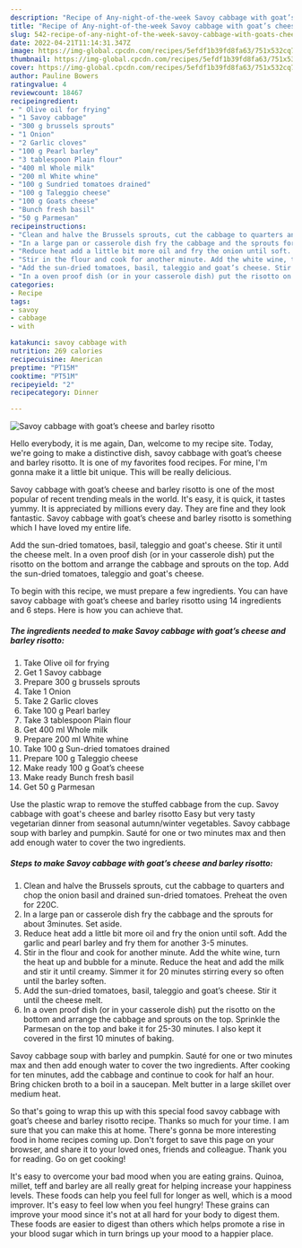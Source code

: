 ```yaml
---
description: "Recipe of Any-night-of-the-week Savoy cabbage with goat’s cheese and barley risotto"
title: "Recipe of Any-night-of-the-week Savoy cabbage with goat’s cheese and barley risotto"
slug: 542-recipe-of-any-night-of-the-week-savoy-cabbage-with-goats-cheese-and-barley-risotto
date: 2022-04-21T11:14:31.347Z
image: https://img-global.cpcdn.com/recipes/5efdf1b39fd8fa63/751x532cq70/savoy-cabbage-with-goats-cheese-and-barley-risotto-recipe-main-photo.jpg
thumbnail: https://img-global.cpcdn.com/recipes/5efdf1b39fd8fa63/751x532cq70/savoy-cabbage-with-goats-cheese-and-barley-risotto-recipe-main-photo.jpg
cover: https://img-global.cpcdn.com/recipes/5efdf1b39fd8fa63/751x532cq70/savoy-cabbage-with-goats-cheese-and-barley-risotto-recipe-main-photo.jpg
author: Pauline Bowers
ratingvalue: 4
reviewcount: 18467
recipeingredient:
- " Olive oil for frying"
- "1 Savoy cabbage"
- "300 g brussels sprouts"
- "1 Onion"
- "2 Garlic cloves"
- "100 g Pearl barley"
- "3 tablespoon Plain flour"
- "400 ml Whole milk"
- "200 ml White whine"
- "100 g Sundried tomatoes drained"
- "100 g Taleggio cheese"
- "100 g Goats cheese"
- "Bunch fresh basil"
- "50 g Parmesan"
recipeinstructions:
- "Clean and halve the Brussels sprouts, cut the cabbage to quarters and chop the onion basil and drained sun-dried tomatoes. Preheat the oven for 220C."
- "In a large pan or casserole dish fry the cabbage and the sprouts for about 3minutes. Set aside."
- "Reduce heat add a little bit more oil and fry the onion until soft. Add the garlic and pearl barley and fry them for another 3-5 minutes."
- "Stir in the flour and cook for another minute. Add the white wine, turn the heat up and bubble for a minute. Reduce the heat and add the milk and stir it until creamy. Simmer it for 20 minutes stirring every so often until the barley soften."
- "Add the sun-dried tomatoes, basil, taleggio and goat’s cheese. Stir it until the cheese melt."
- "In a oven proof dish (or in your casserole dish) put the risotto on the bottom and arrange the cabbage and sprouts on the top. Sprinkle the Parmesan on the top and bake it for 25-30 minutes. I also kept it covered in the first 10 minutes of baking."
categories:
- Recipe
tags:
- savoy
- cabbage
- with

katakunci: savoy cabbage with 
nutrition: 269 calories
recipecuisine: American
preptime: "PT15M"
cooktime: "PT51M"
recipeyield: "2"
recipecategory: Dinner

---
```



![Savoy cabbage with goat’s cheese and barley risotto](https://img-global.cpcdn.com/recipes/5efdf1b39fd8fa63/751x532cq70/savoy-cabbage-with-goats-cheese-and-barley-risotto-recipe-main-photo.jpg)

Hello everybody, it is me again, Dan, welcome to my recipe site. Today, we're going to make a distinctive dish, savoy cabbage with goat’s cheese and barley risotto. It is one of my favorites food recipes. For mine, I'm gonna make it a little bit unique. This will be really delicious.

Savoy cabbage with goat’s cheese and barley risotto is one of the most popular of recent trending meals in the world. It's easy, it is quick, it tastes yummy. It is appreciated by millions every day. They are fine and they look fantastic. Savoy cabbage with goat’s cheese and barley risotto is something which I have loved my entire life.

Add the sun-dried tomatoes, basil, taleggio and goat&#39;s cheese. Stir it until the cheese melt. In a oven proof dish (or in your casserole dish) put the risotto on the bottom and arrange the cabbage and sprouts on the top. Add the sun-dried tomatoes, taleggio and goat&#39;s cheese.


To begin with this recipe, we must prepare a few ingredients. You can have savoy cabbage with goat’s cheese and barley risotto using 14 ingredients and 6 steps. Here is how you can achieve that.

<!--inarticleads1-->

##### The ingredients needed to make Savoy cabbage with goat’s cheese and barley risotto:

1. Take  Olive oil for frying
1. Get 1 Savoy cabbage
1. Prepare 300 g brussels sprouts
1. Take 1 Onion
1. Take 2 Garlic cloves
1. Take 100 g Pearl barley
1. Take 3 tablespoon Plain flour
1. Get 400 ml Whole milk
1. Prepare 200 ml White whine
1. Take 100 g Sun-dried tomatoes drained
1. Prepare 100 g Taleggio cheese
1. Make ready 100 g Goat’s cheese
1. Make ready Bunch fresh basil
1. Get 50 g Parmesan


Use the plastic wrap to remove the stuffed cabbage from the cup. Savoy cabbage with goat&#39;s cheese and barley risotto Easy but very tasty vegetarian dinner from seasonal autumn/winter vegetables. Savoy cabbage soup with barley and pumpkin. Sauté for one or two minutes max and then add enough water to cover the two ingredients. 

<!--inarticleads2-->

##### Steps to make Savoy cabbage with goat’s cheese and barley risotto:

1. Clean and halve the Brussels sprouts, cut the cabbage to quarters and chop the onion basil and drained sun-dried tomatoes. Preheat the oven for 220C.
1. In a large pan or casserole dish fry the cabbage and the sprouts for about 3minutes. Set aside.
1. Reduce heat add a little bit more oil and fry the onion until soft. Add the garlic and pearl barley and fry them for another 3-5 minutes.
1. Stir in the flour and cook for another minute. Add the white wine, turn the heat up and bubble for a minute. Reduce the heat and add the milk and stir it until creamy. Simmer it for 20 minutes stirring every so often until the barley soften.
1. Add the sun-dried tomatoes, basil, taleggio and goat’s cheese. Stir it until the cheese melt.
1. In a oven proof dish (or in your casserole dish) put the risotto on the bottom and arrange the cabbage and sprouts on the top. Sprinkle the Parmesan on the top and bake it for 25-30 minutes. I also kept it covered in the first 10 minutes of baking.


Savoy cabbage soup with barley and pumpkin. Sauté for one or two minutes max and then add enough water to cover the two ingredients. After cooking for ten minutes, add the cabbage and continue to cook for half an hour. Bring chicken broth to a boil in a saucepan. Melt butter in a large skillet over medium heat. 

So that's going to wrap this up with this special food savoy cabbage with goat’s cheese and barley risotto recipe. Thanks so much for your time. I am sure that you can make this at home. There's gonna be more interesting food in home recipes coming up. Don't forget to save this page on your browser, and share it to your loved ones, friends and colleague. Thank you for reading. Go on get cooking!

It's easy to overcome your bad mood when you are eating grains. Quinoa, millet, teff and barley are all really great for helping increase your happiness levels. These foods can help you feel full for longer as well, which is a mood improver. It's easy to feel low when you feel hungry! These grains can improve your mood since it's not at all hard for your body to digest them. These foods are easier to digest than others which helps promote a rise in your blood sugar which in turn brings up your mood to a happier place.
